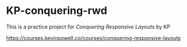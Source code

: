 # KP-conquering-rwd

This is a practice project for *Conquering Responsive Layouts* by KP

https://courses.kevinpowell.co/courses/conquering-responsive-layouts